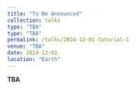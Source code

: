 ```yaml
---
title: "To Be Announced"
collection: talks
type: "TBA"
type: "TBA"
permalink: /talks/2024-12-01-tutorial-1
venue: "TBA"
date: 2024-12-01
location: "Earth"
---
```


**TBA**
